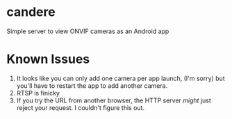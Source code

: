 # candere
Simple server to view ONVIF cameras as an Android app

# Known Issues

1) It looks like you can only add one camera per app launch, (I'm sorry) but you'll have to restart the app to add another camera.
2) RTSP is finicky
3) If you try the URL from another browser, the HTTP server *might* just reject your request. I couldn't figure this out.
